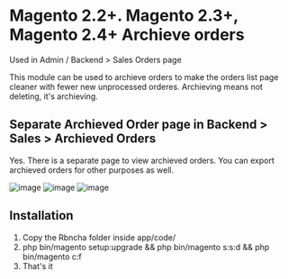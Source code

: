 # Magento 2.2+. Magento 2.3+, Magento 2.4+ Archieve orders
Used in Admin / Backend > Sales Orders page

This module can be used to archieve orders to make the orders list page cleaner with fewer new unprocessed orderes. Archieving means not deleting, it's archieving.

## Separate Archieved Order page in Backend > Sales > Archieved Orders
Yes. There is a separate page to view archieved orders. You can export archieved orders for other purposes as well.

![image](https://user-images.githubusercontent.com/767121/124979837-53563c80-e053-11eb-8e5e-d8ea89c98b8c.png)
![image](https://user-images.githubusercontent.com/767121/124979059-4f75ea80-e052-11eb-8c63-c4ef9360ce36.png)
![image](https://user-images.githubusercontent.com/767121/124979552-e773d400-e052-11eb-9eca-6ac7c83f1ad4.png)


## Installation
1. Copy the Rbncha folder inside app/code/
2. php bin/magento setup:upgrade && php bin/magento s:s:d && php bin/magento c:f
3. That's it

